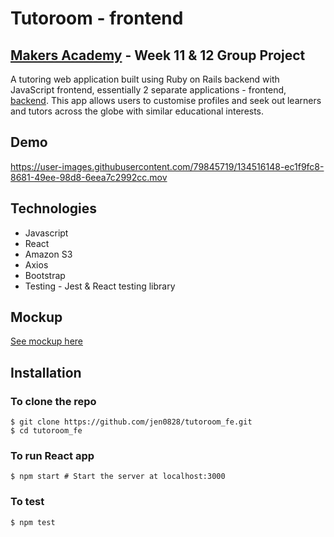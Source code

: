 # Tutoroom - frontend
## [Makers Academy](http://www.makersacademy.com) - Week 11 & 12 Group Project

A tutoring web application built using Ruby on Rails backend with JavaScript frontend, essentially 2 separate applications - frontend, [backend](https://github.com/jen0828/tutoroom_be). This app allows users to customise profiles and seek out learners and tutors across the globe with similar educational interests.

## Demo 
https://user-images.githubusercontent.com/79845719/134516148-ec1f9fc8-8681-49ee-98d8-6eea7c2992cc.mov

## Technologies
* Javascript
* React
* Amazon S3
* Axios
* Bootstrap
* Testing - Jest & React testing library

## Mockup
[See mockup here](https://wireframe.cc/pro/pp/d15d1e02c463093)

## Installation
### To clone the repo
```shell
$ git clone https://github.com/jen0828/tutoroom_fe.git
$ cd tutoroom_fe
```

### To run React app
``` shell
$ npm start # Start the server at localhost:3000
```

### To test 
```shell
$ npm test
```
